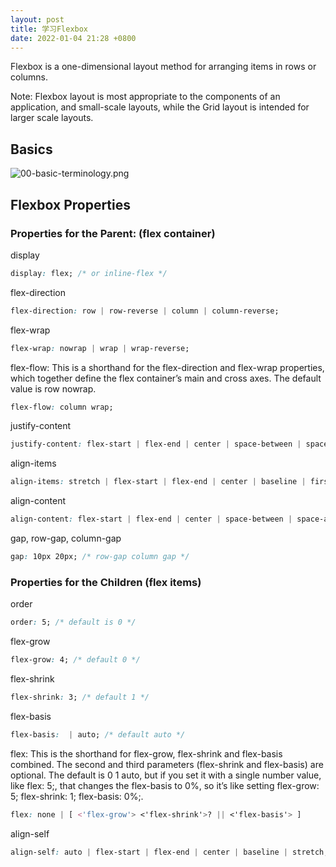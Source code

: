```yaml
---
layout: post
title: 学习Flexbox
date: 2022-01-04 21:28 +0800
---
```

Flexbox is a one-dimensional layout method for arranging items in rows or columns.

Note: Flexbox layout is most appropriate to the components of an application, and small-scale layouts, while the Grid layout is intended for larger scale layouts.

## Basics

![00-basic-terminology.png](https://img.naizi.fun/images/2021/12/28/00-basic-terminology.png)

## Flexbox Properties

### Properties for the Parent: (flex container)

display

```css
display: flex; /* or inline-flex */
```

flex-direction
```css
flex-direction: row | row-reverse | column | column-reverse;
```

flex-wrap
```css
flex-wrap: nowrap | wrap | wrap-reverse;
```

flex-flow: This is a shorthand for the flex-direction and flex-wrap properties, which together define the flex container’s main and cross axes. The default value is row nowrap.
```css
flex-flow: column wrap;
```

justify-content
```css
justify-content: flex-start | flex-end | center | space-between | space-around | space-evenly | start | end | left | right ... + safe | unsafe;
```

align-items
```css
align-items: stretch | flex-start | flex-end | center | baseline | first baseline | last baseline | start | end | self-start | self-end + ... safe | unsafe;
```

align-content
```css
align-content: flex-start | flex-end | center | space-between | space-around | space-evenly | stretch | start | end | baseline | first baseline | last baseline + ... safe | unsafe;
```

gap, row-gap, column-gap
```css
gap: 10px 20px; /* row-gap column gap */
```

### Properties for the Children (flex items)

order
```css
order: 5; /* default is 0 */
```

flex-grow
```css
flex-grow: 4; /* default 0 */
```

flex-shrink
```css
flex-shrink: 3; /* default 1 */
```

flex-basis
```css
flex-basis:  | auto; /* default auto */
```

flex: This is the shorthand for flex-grow, flex-shrink and flex-basis combined. The second and third parameters (flex-shrink and flex-basis) are optional. The default is 0 1 auto, but if you set it with a single number value, like flex: 5;, that changes the flex-basis to 0%, so it’s like setting flex-grow: 5; flex-shrink: 1; flex-basis: 0%;.
```css
flex: none | [ <'flex-grow'> <'flex-shrink'>? || <'flex-basis'> ]
```

align-self
```css
align-self: auto | flex-start | flex-end | center | baseline | stretch;
```


